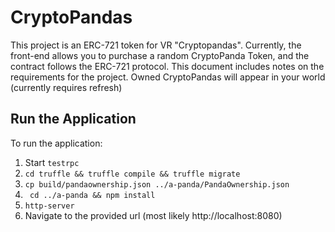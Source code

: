 # CryptoPandas
This project is an ERC-721 token for VR "Cryptopandas". Currently, the front-end allows you to purchase a random CryptoPanda Token, and the contract follows the ERC-721 protocol. This document includes notes on the requirements for the project. Owned CryptoPandas will appear in your world (currently requires refresh)

## Run the Application
To run the application:

1. Start ```testrpc```
2. ```cd truffle && truffle compile && truffle migrate```
3. ```cp build/pandaownership.json ../a-panda/PandaOwnership.json```
4. ``` cd ../a-panda && npm install```
5. ```http-server```
6. Navigate to the provided url (most likely http://localhost:8080)
